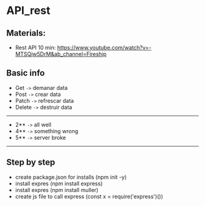 # API_rest

## Materials: 
- Rest API 10 min: https://www.youtube.com/watch?v=-MTSQjw5DrM&ab_channel=Fireship

## Basic info
- Get `->` demanar data
- Post `->` crear data
- Patch `->` refrescar data
- Delete `->` destruir data
-----------------------------
- 2** `->` all well
- 4** `->` something wrong
- 5** `->` server broke
-----------------------------

## Step by step
- create package.json for installs (npm init -y)
- install expres (npm install express)
- install expres (npm install muller)
- create js file to call express (const x = require('express')())


